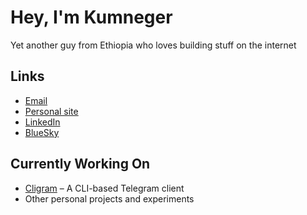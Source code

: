 # Hey, I'm Kumneger

Yet another guy from Ethiopia who loves building stuff on the internet

## Links

- [Email](mailto:kumnegerwondimu@gmail.com)  
- [Personal site](https://kumneger.dev/)  
- [LinkedIn](https://www.linkedin.com/in/kumneger-wondimu-2b8405241/)  
- [BlueSky](https://bsky.app/profile/kumneger.dev)  

## Currently Working On

- [Cligram](https://github.com/kumneger/cligram) – A CLI-based Telegram client  
- Other personal projects and experiments
